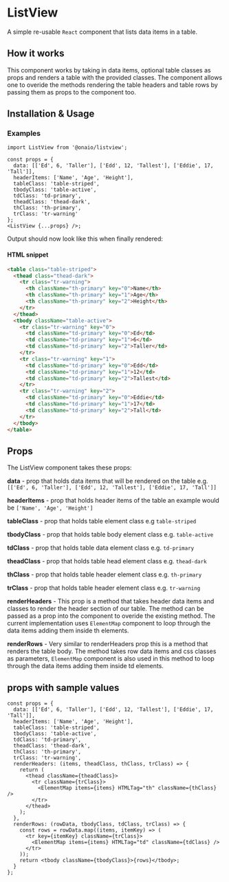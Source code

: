 # ListView

A simple re-usable `React` component that lists data items in a table.

## How it works

This component works by taking in data items, optional table classes as props and renders a table with the provided classes. The component allows one to overide the methods rendering the table headers and table rows by passing them as props to the component too.

## Installation & Usage

### Examples

```tsx
import ListView from '@onaio/listview';

const props = {
  data: [['Ed', 6, 'Taller'], ['Edd', 12, 'Tallest'], ['Eddie', 17, 'Tall']],
  headerItems: ['Name', 'Age', 'Height'],
  tableClass: 'table-striped',
  tbodyClass: 'table-active',
  tdClass: 'td-primary',
  theadClass: 'thead-dark',
  thClass: 'th-primary',
  trClass: 'tr-warning'
};
<ListView {...props} />;
```

Output should now look like this when finally rendered:

#### HTML snippet

```html
<table class="table-striped">
  <thead class="thead-dark">
    <tr class="tr-warning">
      <th className="th-primary" key="0">Name</th>
      <th className="th-primary" key="1">Age</th>
      <th className="th-primary" key="2">Height</th>
    </tr>
  </thead>
  <tbody className="table-active">
    <tr class="tr-warning" key="0">
      <td className="td-primary" key="0">Ed</td>
      <td className="td-primary" key="1">6</td>
      <td className="td-primary" key="2">Taller</td>
    </tr>
    <tr class="tr-warning" key="1">
      <td className="td-primary" key="0">Edd</td>
      <td className="td-primary" key="1">12</td>
      <td className="td-primary" key="2">Tallest</td>
    </tr>
    <tr class="tr-warning" key="2">
      <td className="td-primary" key="0">Eddie</td>
      <td className="td-primary" key="1">17</td>
      <td className="td-primary" key="2">Tall</td>
    </tr>
  </tbody>
</table>
```

## Props

The ListView component takes these props:

**data** - prop that holds data items that will be rendered on the table e.g. `[['Ed', 6, 'Taller'], ['Edd', 12, 'Tallest'], ['Eddie', 17, 'Tall']]`

**headerItems** - prop that holds header items of the table an example would be `['Name', 'Age', 'Height']`

**tableClass** - prop that holds table element class e.g `table-striped`

**tbodyClass** - prop that holds table body element class e.g. `table-active`

**tdClass** - prop that holds table data element class e.g. `td-primary`

**theadClass** - prop that holds table head element class e.g. `thead-dark`

**thClass** - prop that holds table header element class e.g. `th-primary`

**trClass** - prop that holds table header element class e.g. `tr-warning`

**renderHeaders** - This prop is a method that takes header data items and classes to render the header section of our table. The method can be passed as a prop into the component to overide the existing method. The current implementation uses `ElementMap` component to loop through the data items adding them inside th elements.

**renderRows** - Very similar to renderHeaders prop this is a method that renders the table body. The method takes row data items and css classes as parameters, `ElementMap` component is also used in this method to loop through the data items adding them inside td elements.

## props with sample values

```tsx
const props = {
  data: [['Ed', 6, 'Taller'], ['Edd', 12, 'Tallest'], ['Eddie', 17, 'Tall']],
  headerItems: ['Name', 'Age', 'Height'],
  tableClass: 'table-striped',
  tbodyClass: 'table-active',
  tdClass: 'td-primary',
  theadClass: 'thead-dark',
  thClass: 'th-primary',
  trClass: 'tr-warning',
  renderHeaders: (items, theadClass, thClass, trClass) => {
    return (
      <thead className={theadClass}>
        <tr className={trClass}>
          <ElementMap items={items} HTMLTag="th" className={thClass} />
        </tr>
      </thead>
    );
  },
  renderRows: (rowData, tbodyClass, tdClass, trClass) => {
    const rows = rowData.map((items, itemKey) => (
      <tr key={itemKey} className={trClass}>
        <ElementMap items={items} HTMLTag="td" className={tdClass} />
      </tr>
    ));
    return <tbody className={tbodyClass}>{rows}</tbody>;
  }
};
```
